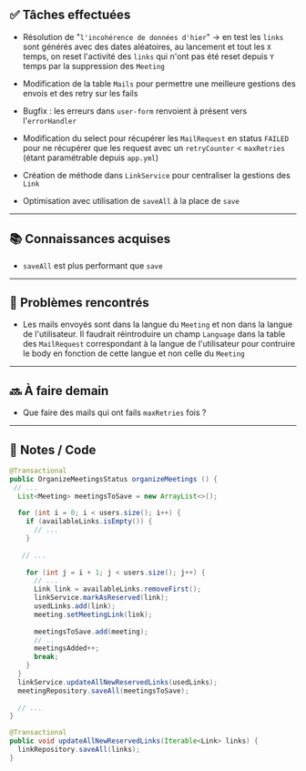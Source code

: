 ## ✅ Tâches effectuées

- Résolution de "`l'incohérence de données d'hier`" -> en test les `links` sont générés avec des dates aléatoires, au lancement et tout les `X` temps, on reset l'activité des `links` qui n'ont pas été reset depuis `Y` temps par la suppression des `Meeting`
	
- Modification de la table `Mails` pour permettre une meilleure gestions des envois et des retry sur les fails
	
- Bugfix : les erreurs dans `user-form` renvoient à présent vers l'`errorHandler`
	
- Modification du select pour récupérer les `MailRequest` en status `FAILED` pour ne récupérer que les request avec un `retryCounter` < `maxRetries` (étant paramétrable depuis `app.yml`)
	
- Création de méthode dans `LinkService` pour centraliser la gestions des `Link`
	
- Optimisation avec utilisation de `saveAll` à la place de `save`
	

---

## 📚 Connaissances acquises

- `saveAll` est plus performant que `save`
	

---

## 🐞 Problèmes rencontrés

- Les mails envoyés sont dans la langue du `Meeting` et non dans la langue de l'utilisateur. Il faudrait réintroduire un champ `Language` dans la table des `MailRequest` correspondant à la langue de l'utilisateur pour contruire le body en fonction de cette langue et non celle du `Meeting`
	

---

## 🔜 À faire demain

- Que faire des mails qui ont fails `maxRetries` fois ?
	

---

## 🧩 Notes / Code

```java
@Transactional  
public OrganizeMeetingsStatus organizeMeetings () {  
 // ... 
  List<Meeting> meetingsToSave = new ArrayList<>();  
  
  for (int i = 0; i < users.size(); i++) {  
    if (availableLinks.isEmpty()) {  
      // ...
    }  
  
   // ... 
  
    for (int j = i + 1; j < users.size(); j++) {  
      // ...
      Link link = availableLinks.removeFirst();  
      linkService.markAsReserved(link);  
      usedLinks.add(link);  
      meeting.setMeetingLink(link);  
  
      meetingsToSave.add(meeting);  
	  // ..
      meetingsAdded++;  
      break;  
    }  
  }  
  linkService.updateAllNewReservedLinks(usedLinks);  
  meetingRepository.saveAll(meetingsToSave);  
  
  // ... 
}
```

```java
@Transactional  
public void updateAllNewReservedLinks(Iterable<Link> links) {  
  linkRepository.saveAll(links);  
}
```
